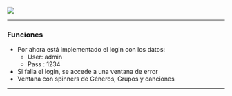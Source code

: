 ![](https://i.imgur.com/3hawPnu.png)

------------
### Funciones

- Por ahora está implementado el login con los datos:
	- User: admin
	- Pass : 1234
- Si falla el login, se accede a una ventana de error
- Ventana con spinners de Géneros, Grupos y canciones

------------
